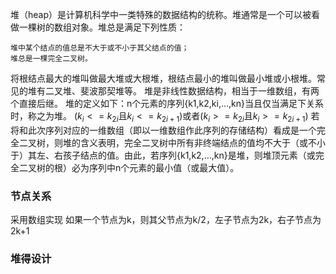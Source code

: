 堆（heap）是计算机科学中一类特殊的数据结构的统称。堆通常是一个可以被看做一棵树的数组对象。堆总是满足下列性质：

    堆中某个结点的值总是不大于或不小于其父结点的值；
    堆总是一棵完全二叉树。

将根结点最大的堆叫做最大堆或大根堆，根结点最小的堆叫做最小堆或小根堆。常见的堆有二叉堆、斐波那契堆等。
堆是非线性数据结构，相当于一维数组，有两个直接后继。
堆的定义如下：n个元素的序列{k1,k2,ki,…,kn}当且仅当满足下关系时，称之为堆。
($k_i <= k_{2i}$且$k_i <= k_{2i+1}$)或者($k_i >= k_{2i}$且$k_i >= k_{2i+1}$)
若将和此次序列对应的一维数组（即以一维数组作此序列的存储结构）看成是一个完全二叉树，则堆的含义表明，完全二叉树中所有非终端结点的值均不大于（或不小于）其左、右孩子结点的值。由此，若序列{k1,k2,…,kn}是堆，则堆顶元素（或完全二叉树的根）必为序列中n个元素的最小值（或最大值）。

### 节点关系

采用数组实现
如果一个节点为k，则其父节点为k/2，左子节点为2k，右子节点为2k+1

### 堆得设计
